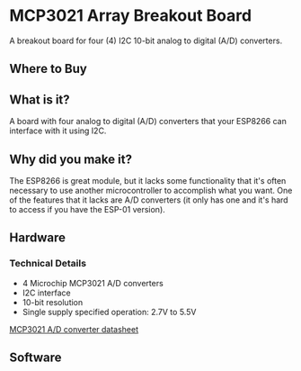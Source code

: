 # MCP3021 Array Breakout Board
A breakout board for four (4) I2C 10-bit analog to digital (A/D) converters. 

## Where to Buy

## What is it?
A board with four analog to digital (A/D) converters that your ESP8266 can interface with it using I2C.

## Why did you make it?
The ESP8266 is great module, but it lacks some functionality that it's often necessary to use another microcontroller to accomplish what you want. One of the features that it lacks are A/D converters (it only has one and it's hard to access if you have the ESP-01 version).

## Hardware

### Technical Details

- 4 Microchip MCP3021 A/D converters
- I2C interface
- 10-bit resolution
- Single supply specified operation: 2.7V to 5.5V

[MCP3021 A/D converter datasheet](http://ww1.microchip.com/downloads/en/DeviceDoc/21805B.pdf)

## Software
